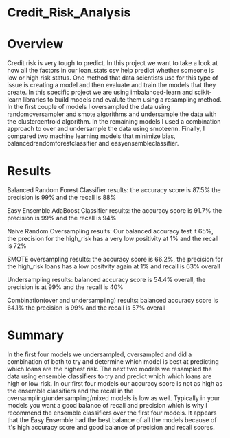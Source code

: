 # Credit_Risk_Analysis

# Overview

Credit risk is very tough to predict. In this project we want to take a look at how all the factors in our loan_stats csv help predict whether someone is low or high risk status. One method that data scientists use for this type of issue is creating a model and then evaluate and train the models that they create. In this specific project we are using imbalanced-learn and scikit-learn libraries to build models and evalute them using a resampling method. In the first couple of models I oversampled the data using randomoversampler and smote algorithms and undersample the data with the clustercentroid algorithm. In the remaining models I used a combination approach to over and undersample the data using smoteenn. Finally, I compared two machine learning models that minimize bias, balancedrandomforestclassifier and easyensembleclassifier.

# Results


Balanced Random Forest Classifier results: the accuracy score is 87.5% the precision is 99% and the recall is 88%


Easy Ensemble AdaBoost Classifier results: the accuracy score is 91.7% the precision is 99% and the recall is 94%



Naive Random Oversampling results: Our balanced accuracy test it 65%, the precision for the high_risk has a very low positivity at 1% and the recall is 72%


SMOTE oversampling results: the accuracy score is 66.2%, the precision for the high_risk loans has a low positvity again at 1% and recall is 63% overall



Undersampling results: balanced accuracy score is 54.4% overall, the precision is at 99% and the recall is 40%



Combination(over and undersampling) results: balanced accuracy score is 64.1% the precision is 99% and the recall is 57% overall





# Summary


In the first four models we undersampled, oversampled and did a combination of both to try and determine which model is best at predicting which loans are the highest risk. The next two models we resampled the data using ensemble classifiers to try and predict which which loans are high or low risk. In our first four models our accuracy score is not as high as the ensemble classifiers and the recall in the oversampling/undersampling/mixed models is low as well. Typically in your models you want a good balance of recall and precision which is why I recommend the ensemble classifiers over the first four models. It appears that the Easy Ensemble had the best balance of all the models because of it's high accuracy score and good balance of precision and recall scores.

